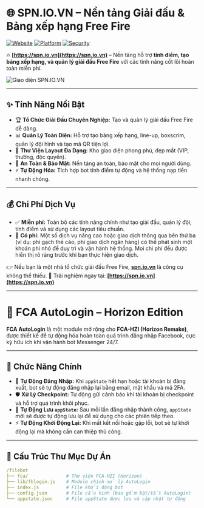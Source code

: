 # 🌐 SPN.IO.VN – Nền tảng Giải đấu & Bảng xếp hạng Free Fire

[![Website](https://img.shields.io/badge/Website-spn.io.vn-blue?style=for-the-badge&logo=google-chrome)](https://spn.io.vn)
[![Platform](https://img.shields.io/badge/Nền%20Tảng-Miễn%20Phí-brightgreen?style=for-the-badge&logo=freebsd)](https://spn.io.vn)
[![Security](https://img.shields.io/badge/An%20Toàn%20%26%20Bảo%20Mật-Yes-green?style=for-the-badge&logo=lock)](https://spn.io.vn)

🔥 **[https://spn.io.vn](https://spn.io.vn)** – Nền tảng hỗ trợ **tính điểm, tạo bảng xếp hạng, và quản lý giải đấu Free Fire** với các tính năng cốt lõi hoàn toàn miễn phí.

![Giao diện SPN.IO.VN](https://i.imgur.com/xwx1Q8M.png)

---

## ✨ Tính Năng Nổi Bật

-   🏆 **Tổ Chức Giải Đấu Chuyên Nghiệp:** Tạo và quản lý giải đấu Free Fire dễ dàng.
-   📊 **Quản Lý Toàn Diện:** Hỗ trợ tạo bảng xếp hạng, line-up, boxscrim, quản lý đội hình và tạo mã QR tiện lợi.
-   🎨 **Thư Viện Layout Đa Dạng:** Kho giao diện phong phú, đẹp mắt (VIP, thường, độc quyền).
-   🔐 **An Toàn & Bảo Mật:** Nền tảng an toàn, bảo mật cho mọi người dùng.
-   ⚡ **Tự Động Hóa:** Tích hợp bot tính điểm tự động và hệ thống nạp tiền nhanh chóng.

---

## 💰 Chi Phí Dịch Vụ

-   ✅ **Miễn phí:** Toàn bộ các tính năng chính như tạo giải đấu, quản lý đội, tính điểm và sử dụng các layout tiêu chuẩn.
-   🔶 **Có phí:** Một số dịch vụ nâng cao hoặc giao dịch thông qua bên thứ ba (ví dụ: phí gạch thẻ cào, phí giao dịch ngân hàng) có thể phát sinh một khoản phí nhỏ để duy trì và vận hành hệ thống. Mọi chi phí đều được hiển thị rõ ràng trước khi bạn thực hiện giao dịch.

👉 Nếu bạn là một nhà tổ chức giải đấu Free Fire, **[spn.io.vn](https://spn.io.vn)** là công cụ không thể thiếu.
🚀 Trải nghiệm ngay tại: **[https://spn.io.vn](https://spn.io.vn)**

---

# 🤖 FCA AutoLogin – Horizon Edition

**FCA AutoLogin** là một module mở rộng cho **FCA-HZI (Horizon Remake)**, được thiết kế để tự động hóa hoàn toàn quá trình đăng nhập Facebook, cực kỳ hữu ích khi vận hành bot Messenger 24/7.

---

## 🔑 Chức Năng Chính

-   🔄 **Tự Động Đăng Nhập:** Khi `appState` hết hạn hoặc tài khoản bị đăng xuất, bot sẽ tự động đăng nhập lại bằng email, mật khẩu và mã 2FA.
-   🛡️ **Xử Lý Checkpoint:** Tự động gửi cảnh báo khi tài khoản bị checkpoint và hỗ trợ quá trình khôi phục.
-   💾 **Tự Động Lưu `appState`:** Sau mỗi lần đăng nhập thành công, `appState` mới sẽ được tự động lưu lại để sử dụng cho các phiên tiếp theo.
-   ⚡ **Tự Động Khởi Động Lại:** Khi mất kết nối hoặc gặp lỗi, bot sẽ tự khởi động lại mà không cần can thiệp thủ công.

---

## 📂 Cấu Trúc Thư Mục Dự Án

```yaml
/filebot
├── fca/              # Thư viện FCA-HZI (Horizon)
├── lib/fblogin.js    # Module chính xử lý AutoLogin
├── index.js          # File khởi động bot
├── config.json       # File cấu hình (bao gồm bật/tắt AutoLogin)
└── appstate.json     # File appState được lưu và cập nhật tự động
